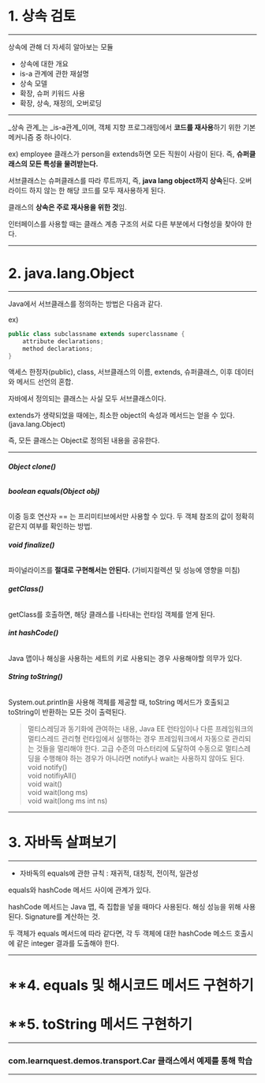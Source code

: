 # **1. 상속 검토**
***
상속에 관해 더 자세히 알아보는 모듈
- 상속에 대한 개요
- is-a 관계에 관한 재설명
- 상속 모델
- 확장, 슈퍼 키워드 사용
- 확장, 상속, 재정의, 오버로딩
***
_상속 관계_는 _is-a관계_이며, 객체 지향 프로그래밍에서 **코드를 재사용**하기 위한 기본 메커니즘 중 하나이다.

ex) employee 클래스가 person을 extends하면 모든 직원이 사람이 된다. 즉, **슈퍼클래스의 모든 특성을 물려받는다.**

서브클래스는 슈퍼클래스를 따라 루트까지, 즉, **java lang object까지 상속**된다. 오버라이드 하지 않는 한 해당 코드를 모두 재사용하게 된다.

클래스의 **상속은 주로 재사용을 위한 것**임. 

인터페이스를 사용할 때는 클래스 계층 구조의 서로 다른 부분에서 다형성을 찾아야 한다.
***
# **2. java.lang.Object**
***
Java에서 서브클래스를 정의하는 방법은 다음과 같다.

ex)
```java
public class subclassname extends superclassname {
	attribute declarations;
	method declarations;
}
```
액세스 한정자(public), class, 서브클래스의 이름, extends, 슈퍼클래스, 이후 데이터와 메서드 선언의 혼합.

자바에서 정의되는 클래스는 사실 모두 서브클래스이다.

extends가 생략되었을 때에는, 최소한 object의 속성과 메서드는 얻을 수 있다. (java.lang.Object)

즉, 모든 클래스는 Object로 정의된 내용을 공유한다.
***
###### **Object clone()**
###### **boolean equals(Object obj)** 
이중 등호 연산자 == 는 프리미티브에서만 사용할 수 있다. 두 객체 참조의 값이 정확히 같은지 여부를 확인하는 방법. 
###### **void finalize()**
파이널라이즈를 **절대로 구현해서는 안된다.** (가비지컬렉션 및 성능에 영향을 미침)
###### **getClass()**
getClass를 호출하면, 해당 클래스를 나타내는 런타임 객체를 얻게 된다.
###### **int hashCode()**
Java 맵이나 해싱을 사용하는 세트의 키로 사용되는 경우 사용해야할 의무가 있다.
###### **String toString()**
System.out.println을 사용해 객체를 제공할 때, toString 메서드가 호출되고 toString이 반환하는 모든 것이 출력된다.

> 멀티스레딩과 동기화에 관여하는 내용, Java EE 런타임이나 다른 프레임워크의 멀티스레드 관리형 런타임에서 실행하는 경우 프레임워크에서 자동으로 관리되는 것들을 멀리해야 한다. 고급 수준의 마스터리에 도달하여 수동으로 멀티스레딩을 수행해야 하는 경우가 아니라면 notify나 wait는 사용하지 않아도 된다.
> void notify()    
> void notifiyAll()    
> void wait()   
> void wait(long ms)    
> void wait(long ms int ns)    
***
# **3. 자바독 살펴보기**
***
+ 자바독의 equals에 관한 규칙 : 재귀적, 대칭적, 전이적, 일관성

equals와 hashCode 메서드 사이에 관계가 있다.

hashCode 메서드는 Java 맵, 즉 집합을 넣을 때마다 사용된다. 해싱 성능을 위해 사용된다. Signature를 계산하는 것.

두 객체가 equals 메서드에 따라 같다면, 각 두 객체에 대한 hashCode 메소드 호출시에 같은 integer 결과를 도출해야 한다.
***
# **4. equals 및 해시코드 메서드 구현하기
# **5. toString 메서드 구현하기
***
### com.learnquest.demos.transport.Car 클래스에서 예제를 통해 학습
***
